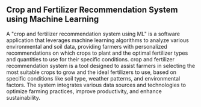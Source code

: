 ## Crop and Fertilizer Recommendation System using Machine Learning
A "crop and fertilizer recommendation system using ML" is a software application that leverages machine learning algorithms to analyze various environmental and soil data, providing farmers with personalized recommendations on which crops to plant and the optimal fertilizer types and quantities to use for their specific conditions.
crop and fertilizer recommendation system is a tool designed to assist farmers in selecting the most suitable crops to grow and the ideal fertilizers to use, based on specific conditions like soil type, weather patterns, and environmental factors. The system integrates various data sources and technologies to optimize farming practices, improve productivity, and enhance sustainability.
